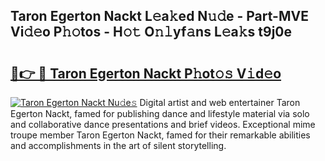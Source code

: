 ## Taron Egerton Nackt L𝚎a𝚔ed N𝚞𝚍e - Part-MVE Vi𝚍𝚎o P𝚑𝚘tos - H𝚘𝚝 O𝚗𝚕yf𝚊ns L𝚎a𝚔s t9j0e

# <h2><a href="http://kf217x.oniu.top/?m=Taron+Egerton+Nackt">🔗👉 🔴 Taron Egerton Nackt P𝚑ot𝚘𝚜 V𝚒d𝚎o</a></h2>

[![Taron Egerton Nackt Nu𝚍e𝚜](https://i.imgur.com/0qMVB7G.gif)](http://kf217x.oniu.top/?m=Taron+Egerton+Nackt)
Digital artist and web entertainer Taron Egerton Nackt, famed for publishing dance and lifestyle material via solo and collaborative dance presentations and brief videos. Exceptional mime troupe member Taron Egerton Nackt, famed for their remarkable abilities and accomplishments in the art of silent storytelling.  
